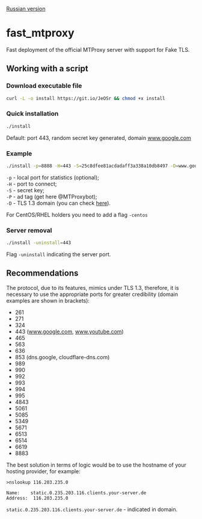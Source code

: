 [Russian version](README.md)

# fast_mtproxy
Fast deployment of the official MTProxy server with support for Fake TLS.

## Working with a script
### Download executable file
```bash
curl -L -o install https://git.io/JeOSr && chmod +x install
```

### Quick installation
```bash
./install
```

Default: port 443, random secret key generated, domain www.google.com

### Example
```bash
./install -p=8888 -H=443 -S=25c8dfee81acdadaff3a338a10db8497 -D=www.google.com
```
`-p` - local port for statistics (optional);  
`-H` - port to connect;  
`-S` - secret key;  
`-P` - ad tag (get here @MTProxybot);  
`-D` - TLS 1.3 domain (you can check <a href="https://www.cdn77.com/tls-test">here</a>).

For CentOS/RHEL holders you need to add a flag `-centos`

### Server removal
```bash
./install -uninstall=443
```

Flag `-uninstall` indicating the server port.

## Recommendations
The protocol, due to its features, mimics under TLS 1.3, therefore, it is necessary to use the appropriate ports for greater credibility (domain examples are shown in brackets):
* 261
* 271
* 324
* 443 (www.google.com, www.youtube.com)
* 465
* 563
* 636
* 853 (dns.google, cloudflare-dns.com)
* 989
* 990
* 992
* 993
* 994
* 995
* 4843
* 5061
* 5085
* 5349
* 5671
* 6513
* 6514
* 6619
* 8883

The best solution in terms of logic would be to use the hostname of your hosting provider, for example:
```
>nslookup 116.203.235.0

Name:    static.0.235.203.116.clients.your-server.de
Address:  116.203.235.0
```

`static.0.235.203.116.clients.your-server.de` - indicated in domain.